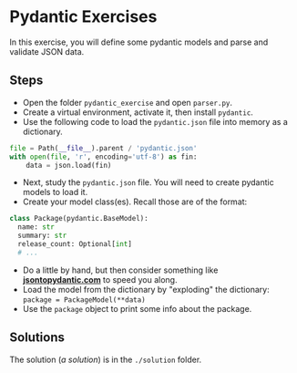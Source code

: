 # Pydantic Exercises

In this exercise, you will define some pydantic models and parse and validate JSON data.

## Steps

* Open the folder `pydantic_exercise` and open `parser.py`. 
* Create a virtual environment, activate it, then install `pydantic`.
* Use the following code to load the `pydantic.json` file into memory as a dictionary.

```python
file = Path(__file__).parent / 'pydantic.json'
with open(file, 'r', encoding='utf-8') as fin:
    data = json.load(fin)
```

* Next, study the `pydantic.json` file. You will need to create pydantic models to load it.
* Create your model class(es). Recall those are of the format:

```python
class Package(pydantic.BaseModel):
  name: str
  summary: str
  release_count: Optional[int]
  # ...
```

* Do a little by hand, but then consider something like **[jsontopydantic.com](https://jsontopydantic.com)** to speed you along.
* Load the model from the dictionary by "exploding" the dictionary: `package = PackageModel(**data)`
* Use the `package` object to print some info about the package.

## Solutions

The solution (*a solution*) is in the `./solution` folder.

